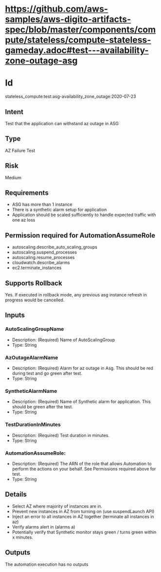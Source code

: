 # https://github.com/aws-samples/aws-digito-artifacts-spec/blob/master/components/compute/stateless/compute-stateless-gameday.adoc#test---availability-zone-outage-asg 

# Id
stateless_compute:test:asg-availability_zone_outage:2020-07-23

## Intent
Test that the application can withstand az outage in ASG

## Type
AZ Failure Test

## Risk
Medium

## Requirements
* ASG has more than 1 instance
* There is a synthetic alarm setup for application
* Application should be scaled sufficiently to handle expected traffic with one az loss

## Permission required for AutomationAssumeRole
* autoscaling.describe_auto_scaling_groups
* autoscaling.suspend_processes
* autoscaling.resume_processes
* cloudwatch.describe_alarms
* ec2.terminate_instances

## Supports Rollback
Yes. If executed in rollback mode, any previous asg instance refresh in progress would be cancelled.

## Inputs

### AutoScalingGroupName
  * Description: (Required) Name of AutoScalingGroup
  * Type: String
### AzOutageAlarmName
  * Description: (Required) Alarm for az outage in Asg. This should be red during test and go green after test.
  * Type: String
### SyntheticAlarmName
  * Description: (Required) Name of Synthetic alarm for application. This should be green after the test.
  * Type: String
### TestDurationInMinutes
  * Description: (Required) Test duration in minutes.
  * Type: String
### AutomationAssumeRole:
  * Description: (Required) The ARN of the role that allows Automation to perform the actions on your behalf. See Permissions required above for test.
  * Type: String

## Details
  * Select AZ where majority of instances are in.
  * Prevent new instances in AZ from turning on (use suspendLaunch API)
  * Inject an error to all instances in AZ together (terminate all instances in az)
  * Verify alarms alert in (alarms a)
  * Potentially verify that Synthetic monitor stays green / turns green within x minutes.

## Outputs
The automation execution has no outputs
